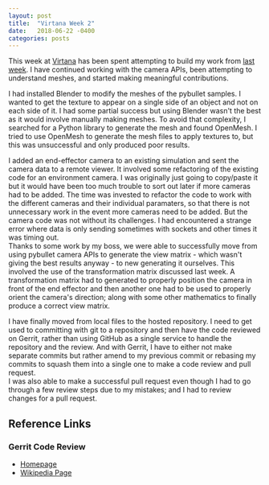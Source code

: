 ```yaml
---
layout: post
title:  "Virtana Week 2"
date:   2018-06-22 -0400
categories: posts
---
```


This week at [Virtana](https://virtanatech.com/) has been spent attempting to build my work from [last week](/posts/2018/06/15/Virtana-Week-1.html). I have continued working with the camera APIs, been attempting to understand meshes, and started making meaningful contributions.

I had installed Blender to modify the meshes of the pybullet samples. I wanted to get the texture to appear on a single side of an object and not on each side of it. I had some partial success but using Blender wasn't the best as it would involve manually making meshes. To avoid that complexity, I searched for a Python library to generate the mesh and found OpenMesh. I tried to use OpenMesh to generate the mesh files to apply textures to, but this was unsuccessful and only produced poor results.

I added an end-effector camera to an existing simulation and sent the camera data to a remote viewer. It involved some refactoring of the existing code for an environment camera. I was originally just going to copy/paste it but it would have been too much trouble to sort out later if more cameras had to be added. The time was invested to refactor the code to work with the different cameras and their individual paramaters, so that there is not unnecessary work in the event more cameras need to be added. But the camera code was not without its challenges. I had encountered a strange error where data is only sending sometimes with sockets and other times it was timing out. <br>
Thanks to some work by my boss, we were able to successfully move from using pybullet camera APIs to generate the view matrix - which wasn't giving the best results anyway - to new generating it ourselves. This involved the use of the transformation matrix discussed last week. A transformation matrix had to generated to properly position the camera in front of the end effector and then another one had to be used to properly orient the camera's direction; along with some other mathematics to finally produce a correct view matrix.

I have finally moved from local files to the hosted repository. I need to get used to committing with git to a repository and then have the code reviewed on Gerrit, rather than using GitHub as a single service to handle the repository and the review. And with Gerrit, I have to either not make separate commits but rather amend to my previous commit or rebasing my commits to squash them into a single one to make a code review and pull request. <br>
I was also able to make a successful pull request even though I had to go through a few review steps due to my mistakes; and I had to review changes for a pull request.

## Reference Links
### Gerrit Code Review
- [Homepage](https://www.gerritcodereview.com/)
- [Wikipedia Page](https://en.wikipedia.org/wiki/Gerrit_(software))
